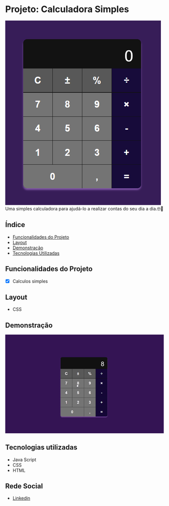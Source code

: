 # Projeto: Calculadora Simples
![LabelCalculadora](/assets/Calculadora.png)
Uma simples calculadora para ajudá-lo a realizar contas do seu dia a dia.🤓🧮

## Índice
- <a href="#Funcionalidades">Funcionalidades do Projeto</a>
- <a href="#Layout">Layout<a>
- <a href="#Demonstração">Demonstração<a>
- <a href="#Tecnologias utilizadas">Tecnologias Utilizadas<a>

## Funcionalidades do Projeto
- [x] Calculos simples

## Layout
- CSS

## Demonstração
![Link demonstração](/assets/Calculadora.gif)

## Tecnologias utilizadas
- Java Script
- CSS
- HTML

## Rede Social
- <a href="https://www.linkedin.com/in/luan-estifer-rodrigues-pereira-7577a2285/" target="_blank">Linkedin<a>
